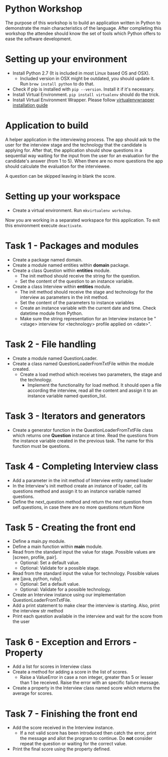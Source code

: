 # Python Workshop
The purpose of this workshop is to build an application written in Python to demonstrate the main characteristics of the language. After completing this workshop the attendee should know the set of tools which Python offers to ease the software development.

# Setting up your environment
- Install Python 2.7 (It is included in most Linux based OS and OSX).
  - Included version in OSX might be outdated, you should update it. Run `brew install python` to do that.
- Check if pip is installed with `pip --version`. Install it if it's necessary.
- Install Virtual Environment. `pip install virtualenv` should do the trick.
- Install Virtual Environment Wrapper. Please follow [virtualenvwrapper installation guide](http://virtualenvwrapper.readthedocs.org/en/latest/install.html)

# Application to build
A helper application in the interviewing process. The app should ask to the user for the interview stage and the technology that the candidate is applying for. After that, the application should show questions in a sequential way waiting for the input from the user for an evaluation for the candidate's answer (from 1 to 5). When there are no more questions the app should calculate the evaluation for the interviewee.

A question can be skipped leaving in blank the score.

# Setting up your workspace
- Create a virtual environment. Run `mkvirtualenv workshop`.

Now you are working in a separated workspace for this application. To exit this environment execute `deactivate`.

# Task 1 - Packages and modules
- Create a package named domain.
- Create a module named entities within **domain** package.
- Create a class Question within **entities** module.
  - The init method should receive the string for the question.
  - Set the content of the question to an instance variable.
- Create a class Interview within **entities** module.
  - The init method should receive the stage and technology for the interview as parameters in the init method.
  - Set the content of the parameters to instance variables
  - Create an instance variable with the current date and time. Check datetime module from Python.
  - Make sure the string representation for an Interview instance be "\<stage\> interview for \<technology\> profile applied on \<date\>".

# Task 2 - File handling
- Create a module named QuestionLoader.
- Create a class named QuestionLoaderFromTxtFile within the module created.
  - Create a load method which receives two parameters, the stage and the technology.
      - Implement the functionality for load method. It should open a file according the interview, read all the content and assign it to an instance variable named question_list.

# Task 3 - Iterators and generators
- Create a generator function in the QuestionLoaderFromTxtFile class which returns one **Question** instance at time. Read the questions from the instance variable created in the previous task. The name for this function must be questions.

# Task 4 - Completing Interview class
- Add a parameter in the init method of Interview entity named loader
- In the Interview's init method create an instance of loader, call its questions method and assign it to an instance variable named questions.
- Define the next_question method and return the next question from self.questions, in case there are no more questions return None

# Task 5 - Creating the front end
- Define a main.py module.
- Define a main function within **main** module.
- Read from the standard input the value for stage. Possible values are [screen, profile, pair].
  - Optional: Set a default value.
  - Optional: Validate for a possible stage.
- Read from the standard input the value for technology. Possible values are [java, python, ruby].
  - Optional: Set a default value.
  - Optional: Validate for a possible technology.
- Create an Interview instance using our implementation QuestionLoaderFromTxtFile.
- Add a print statement to make clear the interview is starting. Also, print the interview str method
- Print each question available in the interview and wait for the score from the user

# Task 6 - Exception and Errors - Property
- Add a list for scores in Interview class
- Create a method for adding a score in the list of scores.
  - Raise a ValueError in case a non integer, greater than 5 or lesser than 1 be received. Raise the error with an specific failure message.
- Create a property in the Interview class named score which returns the average for scores.

# Task 7 - Finishing the front end
- Add the score received in the Interview instance.
  - If a not valid score has been introduced then catch the error, print the message and allot the program to continue. Do **not** consider repeat the question or waiting for the correct value.
- Print the final score using the property defined.
